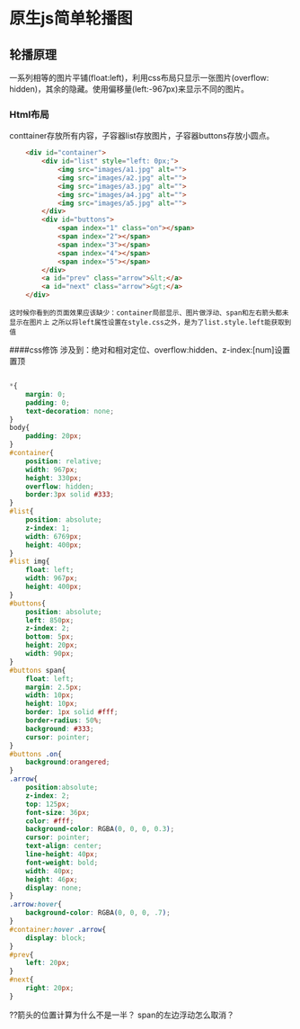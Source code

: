 原生js简单轮播图
==========================
轮播原理
-----------
一系列相等的图片平铺(float:left)，利用css布局只显示一张图片(overflow: hidden)，其余的隐藏。使用偏移量(left:-967px)来显示不同的图片。


### Html布局

conttainer存放所有内容，子容器list存放图片，子容器buttons存放小圆点。

```html
	<div id="container">
		<div id="list" style="left: 0px;">
			<img src="images/a1.jpg" alt="">
			<img src="images/a2.jpg" alt="">
			<img src="images/a3.jpg" alt="">
			<img src="images/a4.jpg" alt="">
			<img src="images/a5.jpg" alt="">
		</div>
		<div id="buttons">
			<span index="1" class="on"></span>
			<span index="2"></span>
			<span index="3"></span>
			<span index="4"></span>
			<span index="5"></span>
		</div>
		<a id="prev" class="arrow">&lt;</a>
        <a id="next" class="arrow">&gt;</a>
	</div>
```
`这时候你看到的页面效果应该缺少：container局部显示、图片做浮动、span和左右箭头都未显示在图片上`
`之所以将left属性设置在style.css之外，是为了list.style.left能获取到值`

####css修饰
涉及到：绝对和相对定位、overflow:hidden、z-index:[num]设置置顶
```css

*{
	margin: 0;
	padding: 0;
	text-decoration: none;
}
body{
	padding: 20px;
}
#container{
	position: relative;
    width: 967px;
    height: 330px;
    overflow: hidden;
    border:3px solid #333;
}
#list{
	position: absolute;
	z-index: 1;
	width: 6769px;
	height: 400px;
}
#list img{
	float: left;
	width: 967px;
	height: 400px;
}
#buttons{
	position: absolute;
	left: 850px;
	z-index: 2;
	bottom: 5px;
	height: 20px;
	width: 90px;
}
#buttons span{
	float: left;
	margin: 2.5px;
	width: 10px;
	height: 10px;
	border: 1px solid #fff;
	border-radius: 50%;
	background: #333;
	cursor: pointer;
}
#buttons .on{
	background:orangered;
}
.arrow{
	position:absolute;
	z-index: 2;
	top: 125px;
	font-size: 36px;
	color: #fff;
	background-color: RGBA(0, 0, 0, 0.3);
	cursor: pointer;
	text-align: center;
	line-height: 40px;
	font-weight: bold;
	width: 40px;
	height: 46px;
	display: none;
}
.arrow:hover{
	background-color: RGBA(0, 0, 0, .7);
}
#container:hover .arrow{
	display: block;
}
#prev{
	left: 20px;
}
#next{
	right: 20px;
}
```


??箭头的位置计算为什么不是一半？
span的左边浮动怎么取消？
